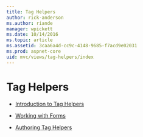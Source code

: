 ```yaml
---
title: Tag Helpers
author: rick-anderson
ms.author: riande
manager: wpickett
ms.date: 10/14/2016
ms.topic: article
ms.assetid: 3caa6a4d-cc9c-4148-9685-f7acd9e02031
ms.prod: aspnet-core
uid: mvc/views/tag-helpers/index
---
```

# Tag Helpers

<a name=tag-helpers-index></a>

* [Introduction to Tag Helpers](intro.md)

* [Working with Forms](../working-with-forms.md)

* [Authoring Tag Helpers](authoring.md)
